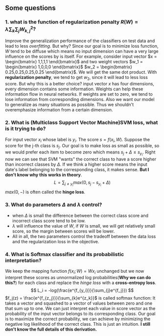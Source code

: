 ## Some questions

### 1. what is the function of **regularization penalty** $R(W)=\lambda\sum_{k}\sum_{j}W_{k,j}^2$?
Improve the generalization performance of the classifiers on test data and lead to less *overfitting*. But why?
Since our goal is to minimize loss function, $W$ tend to be diffuse which means no input dimension can have a very large influence on the scores by is itself. For example, consider input vector $x = \begin{bmatrix}
1,1,1,1
\end{bmatrix}$ and two weight vectors $w_1 = \begin{bmatrix}
1,0,0,0
\end{bmatrix}$ $w_2 = \begin{bmatrix}
0.25,0.25,0.25,0.25
\end{bmatrix}$. We will get the same dot product. With **regularization penalty**, we tend to get $w_2$, since it will lead to less loss score. But why this is a better choice? input vector $x$ has four dimensions, every dimension contains some information. Weights can help these information flow in neural networks. If weights are set to zero, we tend to lose information from corresponding dimensions. Also we want our model to generalize as many situations as possible. Thus we shouldn't overemphasize information from a certain dimension.   
### 2. What is (Multiclass Support Vector Machine)SVM loss, what is it trying to do?
For input vector $x_i$ whose label is $y_i$. The score $s = f(x_i,W)$. Suppose the score for the j-th class is $s_j$. Our goal is to make loss as small as possible, so we would prefer each item to become zero which means $s_j + \Delta \leq s_{y_i}$. Right now we can see that SVM "wants" the correct class to have a score higher than incorrect classes by $\Delta$. If we think a higher score means the input date's label belonging to the corresponding class, it makes sense. **But I don't know why this works in theory**.
$$
L = \sum_{j \neq y_i}max(0, s_j-s_{y_i}+\Delta)
$$
$max(0,-)$ is often called the **hinge loss**.
### 3. What do parameters $\Delta$ and $\lambda$ control?
* when $\Delta$ is small the difference between the correct class score and incorrect class score tend to be low.
* $\lambda$ will influence the value of $W$, if $W$ is small, we will get relatively small score, so the margin between scores will be lower. 
* All in all, the two parameters control the tradeoff between the data loss and the regularization loss in the objective.
### 4. What is Softmax classifier and its probabilistic interpretation?
We keep the mapping function $f(x_i;W)=Wx_i$ unchanged but we now interpret these scores as unnormalized log probabilities(**Why we can do this?**) for each class and replace the *hinge loss* with a **cross-entropy loss**.
$$
L_i = -log(\frac{e^{f_{y_i}}}{\sum_{j}e^{f_j}})
$$
$f_j(z) = \frac{e^{f_{z_j}}}{\sum_{k}e^{z_k}}$ is called softmax function: It takes a vector and squashed to a vector of values between zero and one that sum up to one. We can just interpret each value in score vector as the probability of the input vector belongs to its corresponding class. Our goal is to maximize the correct probability, we can achieve by minimizing the negative log likelihood of the correct class. This is just an intuition. **I still don't know the full details of this derivation.**

<script type="text/javascript" src="http://cdn.mathjax.org/mathjax/latest/MathJax.js?config=TeX-AMS-MML_HTMLorMML"></script>
<script type="text/x-mathjax-config"> MathJax.Hub.Config({ tex2jax: {inlineMath: [['$', '$']]}, messageStyle: "none" });</script>
 